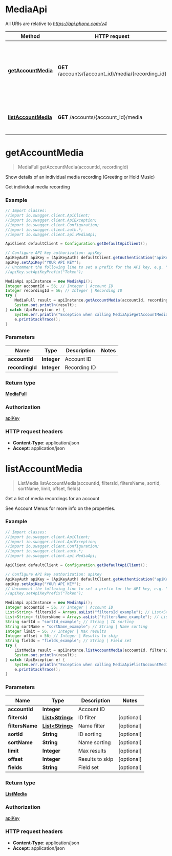 # MediaApi

All URIs are relative to *https://api.phone.com/v4*

Method | HTTP request | Description
------------- | ------------- | -------------
[**getAccountMedia**](MediaApi.md#getAccountMedia) | **GET** /accounts/{account_id}/media/{recording_id} | Show details of an individual media recording (Greeting or Hold Music)
[**listAccountMedia**](MediaApi.md#listAccountMedia) | **GET** /accounts/{account_id}/media | Get a list of media recordings for an account


<a name="getAccountMedia"></a>
# **getAccountMedia**
> MediaFull getAccountMedia(accountId, recordingId)

Show details of an individual media recording (Greeting or Hold Music)

Get individual media recording

### Example
```java
// Import classes:
//import io.swagger.client.ApiClient;
//import io.swagger.client.ApiException;
//import io.swagger.client.Configuration;
//import io.swagger.client.auth.*;
//import io.swagger.client.api.MediaApi;

ApiClient defaultClient = Configuration.getDefaultApiClient();

// Configure API key authorization: apiKey
ApiKeyAuth apiKey = (ApiKeyAuth) defaultClient.getAuthentication("apiKey");
apiKey.setApiKey("YOUR API KEY");
// Uncomment the following line to set a prefix for the API key, e.g. "Token" (defaults to null)
//apiKey.setApiKeyPrefix("Token");

MediaApi apiInstance = new MediaApi();
Integer accountId = 56; // Integer | Account ID
Integer recordingId = 56; // Integer | Recording ID
try {
    MediaFull result = apiInstance.getAccountMedia(accountId, recordingId);
    System.out.println(result);
} catch (ApiException e) {
    System.err.println("Exception when calling MediaApi#getAccountMedia");
    e.printStackTrace();
}
```

### Parameters

Name | Type | Description  | Notes
------------- | ------------- | ------------- | -------------
 **accountId** | **Integer**| Account ID |
 **recordingId** | **Integer**| Recording ID |

### Return type

[**MediaFull**](MediaFull.md)

### Authorization

[apiKey](../README.md#apiKey)

### HTTP request headers

 - **Content-Type**: application/json
 - **Accept**: application/json

<a name="listAccountMedia"></a>
# **listAccountMedia**
> ListMedia listAccountMedia(accountId, filtersId, filtersName, sortId, sortName, limit, offset, fields)

Get a list of media recordings for an account

See Account Menus for more info on the properties.

### Example
```java
// Import classes:
//import io.swagger.client.ApiClient;
//import io.swagger.client.ApiException;
//import io.swagger.client.Configuration;
//import io.swagger.client.auth.*;
//import io.swagger.client.api.MediaApi;

ApiClient defaultClient = Configuration.getDefaultApiClient();

// Configure API key authorization: apiKey
ApiKeyAuth apiKey = (ApiKeyAuth) defaultClient.getAuthentication("apiKey");
apiKey.setApiKey("YOUR API KEY");
// Uncomment the following line to set a prefix for the API key, e.g. "Token" (defaults to null)
//apiKey.setApiKeyPrefix("Token");

MediaApi apiInstance = new MediaApi();
Integer accountId = 56; // Integer | Account ID
List<String> filtersId = Arrays.asList("filtersId_example"); // List<String> | ID filter
List<String> filtersName = Arrays.asList("filtersName_example"); // List<String> | Name filter
String sortId = "sortId_example"; // String | ID sorting
String sortName = "sortName_example"; // String | Name sorting
Integer limit = 56; // Integer | Max results
Integer offset = 56; // Integer | Results to skip
String fields = "fields_example"; // String | Field set
try {
    ListMedia result = apiInstance.listAccountMedia(accountId, filtersId, filtersName, sortId, sortName, limit, offset, fields);
    System.out.println(result);
} catch (ApiException e) {
    System.err.println("Exception when calling MediaApi#listAccountMedia");
    e.printStackTrace();
}
```

### Parameters

Name | Type | Description  | Notes
------------- | ------------- | ------------- | -------------
 **accountId** | **Integer**| Account ID |
 **filtersId** | [**List&lt;String&gt;**](String.md)| ID filter | [optional]
 **filtersName** | [**List&lt;String&gt;**](String.md)| Name filter | [optional]
 **sortId** | **String**| ID sorting | [optional]
 **sortName** | **String**| Name sorting | [optional]
 **limit** | **Integer**| Max results | [optional]
 **offset** | **Integer**| Results to skip | [optional]
 **fields** | **String**| Field set | [optional]

### Return type

[**ListMedia**](ListMedia.md)

### Authorization

[apiKey](../README.md#apiKey)

### HTTP request headers

 - **Content-Type**: application/json
 - **Accept**: application/json

